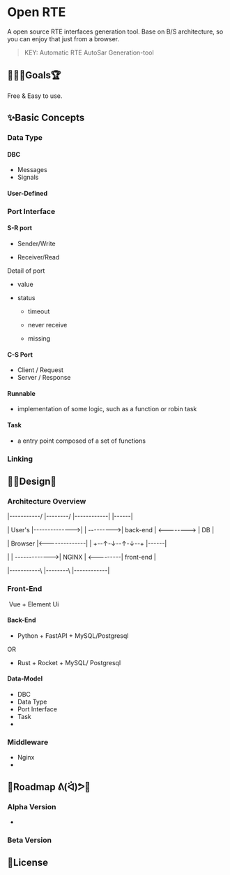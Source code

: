 # Open RTE

A open source RTE interfaces generation tool. Base on B/S architecture, so you can enjoy that just from a browser. 



> KEY: Automatic RTE AutoSar Generation-tool



## 🥉🥈🏅Goals🏆

Free & Easy to use.



## ✨Basic Concepts

### Data Type

#### DBC

* Messages
* Signals

#### User-Defined



### Port Interface

#### S-R port

* Sender/Write

* Receiver/Read

  

Detail of port

* value

* status

  * timeout

  * never receive

  * missing

    

#### C-S Port

* Client / Request
* Server / Response



#### Runnable

* implementation of some logic, such as a function or robin task



#### Task

* a entry point composed of a set of functions



### Linking



## 💅🎨Design📝

### Architecture Overview

|-----------/				        |--------/		      |------------|			      |------|

|	User's  	|-------------->|       | --------->|  back-end  | <--------> |  DB  |

|	Browser 	|<--------------|		    |			      +--↑-↓--↑-↓--+			      |------|

|				    | ------------->| NGINX | <---------|  front-end |

|-----------\				        |--------\			    |------------|

### Front-End

​	Vue + Element Ui

#### Back-End

* Python + FastAPI + MySQL/Postgresql

OR

* Rust + Rocket + MySQL/ Postgresql

#### Data-Model

* DBC
* Data Type
* Port Interface
* Task
* 



### Middleware

* Nginx
* 



## 🎢Roadmap ᕕ(ᐛ)ᕗ🥓

### Alpha Version

* 

### Beta Version



## 📜License

